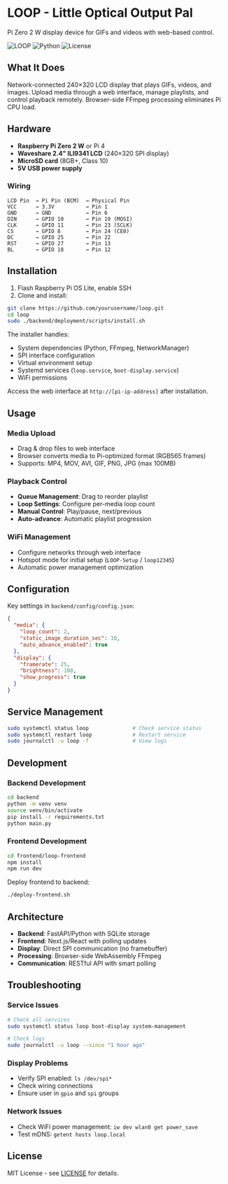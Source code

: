 # LOOP - Little Optical Output Pal

Pi Zero 2 W display device for GIFs and videos with web-based control.

![LOOP](https://img.shields.io/badge/Platform-Raspberry%20Pi-red) ![Python](https://img.shields.io/badge/Python-3.9+-blue) ![License](https://img.shields.io/badge/License-MIT-green)

## What It Does

Network-connected 240×320 LCD display that plays GIFs, videos, and images. Upload media through a web interface, manage playlists, and control playback remotely. Browser-side FFmpeg processing eliminates Pi CPU load.

## Hardware

- **Raspberry Pi Zero 2 W** or Pi 4
- **Waveshare 2.4" ILI9341 LCD** (240×320 SPI display)
- **MicroSD card** (8GB+, Class 10)
- **5V USB power supply**

### Wiring

```
LCD Pin  → Pi Pin (BCM)  → Physical Pin
VCC      → 3.3V          → Pin 1
GND      → GND           → Pin 6
DIN      → GPIO 10       → Pin 19 (MOSI)
CLK      → GPIO 11       → Pin 23 (SCLK)
CS       → GPIO 8        → Pin 24 (CE0)
DC       → GPIO 25       → Pin 22
RST      → GPIO 27       → Pin 13
BL       → GPIO 18       → Pin 12
```

## Installation

1. Flash Raspberry Pi OS Lite, enable SSH
2. Clone and install:

```bash
git clone https://github.com/yourusername/loop.git
cd loop
sudo ./backend/deployment/scripts/install.sh
```

The installer handles:

- System dependencies (Python, FFmpeg, NetworkManager)
- SPI interface configuration
- Virtual environment setup
- Systemd services (`loop.service`, `boot-display.service`)
- WiFi permissions

Access the web interface at `http://[pi-ip-address]` after installation.

## Usage

### Media Upload

- Drag & drop files to web interface
- Browser converts media to Pi-optimized format (RGB565 frames)
- Supports: MP4, MOV, AVI, GIF, PNG, JPG (max 100MB)

### Playback Control

- **Queue Management**: Drag to reorder playlist
- **Loop Settings**: Configure per-media loop count
- **Manual Control**: Play/pause, next/previous
- **Auto-advance**: Automatic playlist progression

### WiFi Management

- Configure networks through web interface
- Hotspot mode for initial setup (`LOOP-Setup` / `loop12345`)
- Automatic power management optimization

## Configuration

Key settings in `backend/config/config.json`:

```json
{
  "media": {
    "loop_count": 2,
    "static_image_duration_sec": 10,
    "auto_advance_enabled": true
  },
  "display": {
    "framerate": 25,
    "brightness": 100,
    "show_progress": true
  }
}
```

## Service Management

```bash
sudo systemctl status loop              # Check service status
sudo systemctl restart loop             # Restart service
sudo journalctl -u loop -f              # View logs
```

## Development

### Backend Development

```bash
cd backend
python -m venv venv
source venv/bin/activate
pip install -r requirements.txt
python main.py
```

### Frontend Development

```bash
cd frontend/loop-frontend
npm install
npm run dev
```

Deploy frontend to backend:

```bash
./deploy-frontend.sh
```

## Architecture

- **Backend**: FastAPI/Python with SQLite storage
- **Frontend**: Next.js/React with polling updates
- **Display**: Direct SPI communication (no framebuffer)
- **Processing**: Browser-side WebAssembly FFmpeg
- **Communication**: RESTful API with smart polling

## Troubleshooting

### Service Issues

```bash
# Check all services
sudo systemctl status loop boot-display system-management

# Check logs
sudo journalctl -u loop --since "1 hour ago"
```

### Display Problems

- Verify SPI enabled: `ls /dev/spi*`
- Check wiring connections
- Ensure user in `gpio` and `spi` groups

### Network Issues

- Check WiFi power management: `iw dev wlan0 get power_save`
- Test mDNS: `getent hosts loop.local`

## License

MIT License - see [LICENSE](LICENSE) for details.
